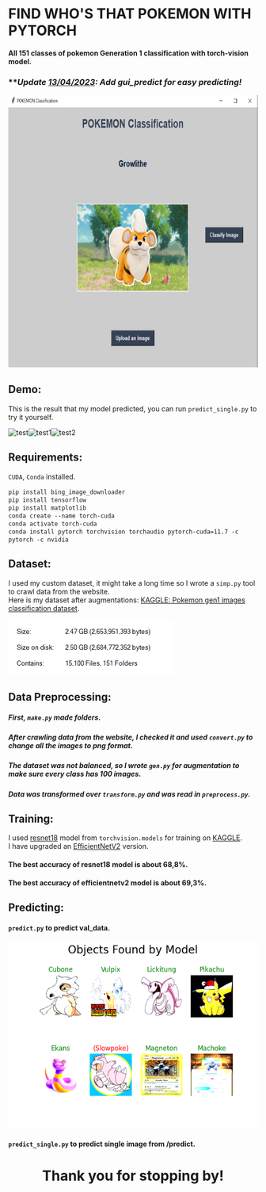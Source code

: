 # FIND WHO'S THAT POKEMON WITH PYTORCH
#### All 151 classes of pokemon Generation 1 classification with torch-vision model.  

### ***Update [13/04/2023](gui_predict.py): Add gui_predict for easy predicting!*

<img src="GUI.png" alt="test" style="width:750px;height:550px;">

## Demo:
This is the result that my model predicted, you can run ```predict_single.py``` to try it yourself.
  
<img src="https://i.postimg.cc/wj8mhmbk/Figure-1.png" alt="test" style="width:250px;height:220px;"><img src="https://i.postimg.cc/QNppMSMq/Figure-2.png" alt="test1" style="width:250px;height:220px;"><img src="https://i.postimg.cc/W4g47WCW/Figure-3.png" alt="test2" style="width:250px;height:220px;">

## Requirements:
`CUDA`, `Conda` installed.  

```
pip install bing_image_downloader  
pip install tensorflow
pip install matplotlib
conda create --name torch-cuda
conda activate torch-cuda
conda install pytorch torchvision torchaudio pytorch-cuda=11.7 -c pytorch -c nvidia
```

## Dataset:
I used my custom dataset, it might take a long time so I wrote a `simp.py` tool to crawl data from the website.  
Here is my dataset after augmentations: [KAGGLE: Pokemon gen1 images classification dataset](https://www.kaggle.com/datasets/hongdcs/pokemon-gen1-151-classes-classification).  

![size_data](size_data.png)

## Data Preprocessing:  
##### First, `make.py` made folders.  
##### After crawling data from the website, I checked it and used `convert.py` to change all the images to png format.  
##### The dataset was not balanced, so I wrote `gen.py` for augmentation to make sure every class has 100 images.
##### Data was transformed over `transform.py` and was read in `preprocess.py`.

## Training:  
I used [resnet18](https://pytorch.org/vision/main/_modules/torchvision/models/resnet.html#resnet18) model from `torchvision.models` for training on [KAGGLE](https://www.kaggle.com/).  
I have upgraded an [EfficientNetV2](https://pytorch.org/vision/main/models/efficientnetv2.html#model-builders) version.  
#### The best accuracy of resnet18 model is about 68,8%.  
#### The best accuracy of efficientnetv2 model is about 69,3%. 

## Predicting:
#### `predict.py` to predict val_data.  
![val_predict](pre_val.png)
#### `predict_single.py` to predict single image from /predict.  
  
    
      

<h1 align="center"> 
  Thank you for stopping by! <height="60"> 
</h1>
